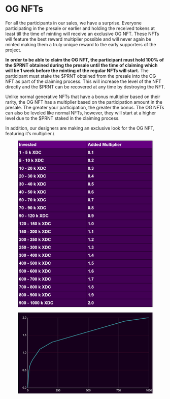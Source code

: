 # OG NFTs

For all the participants in our sales, we have a surprise. Everyone participating in the presale or earlier and holding the received tokens at least till the time of minting will receive an exclusive OG NFT. These NFTs will feature the best reward multiplier possible and will never again be minted making them a truly unique reward to the early supporters of the project.

**In order to be able to claim the OG NFT, the participant must hold 100% of the $PRNT obtained during the presale until the time of claiming which will be 1 week before the minting of the regular NFTs will start.** The participant must stake the $PRNT obtained from the presale into the OG NFT as part of the claiming process. This will increase the level of the NFT directly and the $PRNT can be recovered at any time by destroying the NFT.

Unlike normal generative NFTs that have a bonus multiplier based on their rarity, the OG NFT has a multiplier based on the participation amount in the presale. The greater your participation, the greater the bonus. The OG NFTs can also be leveled like normal NFTs, however, they will start at a higher level due to the $PRNT staked in the claiming process.

In addition, our designers are making an exclusive look for the OG NFT, featuring it’s multiplier.\


<figure><img src="../.gitbook/assets/0_7zfx_manvqzrni1z.png" alt=""><figcaption></figcaption></figure>

<figure><img src="../.gitbook/assets/0_Ecc5JGSQItA3T7oy.png" alt=""><figcaption></figcaption></figure>
